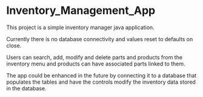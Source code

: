 # Inventory_Management_App
This project is a simple inventory manager java application.

Currently there is no database connectivity and values reset to defaults on close.

Users can search, add, modify and delete parts and products from the inventory menu and products can have associated parts linked to them.

The app could be enhanced in the future by connecting it to a database that populates the tables and have the controls modify the inventory data stored in the database.


